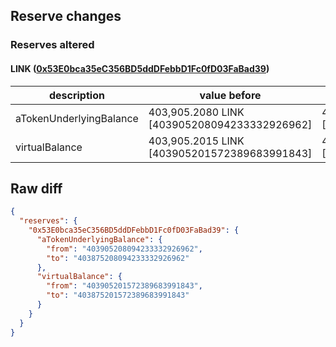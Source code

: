 ## Reserve changes

### Reserves altered

#### LINK ([0x53E0bca35eC356BD5ddDFebbD1Fc0fD03FaBad39](https://polygonscan.com/address/0x53E0bca35eC356BD5ddDFebbD1Fc0fD03FaBad39))

| description | value before | value after |
| --- | --- | --- |
| aTokenUnderlyingBalance | 403,905.2080 LINK [403905208094233332926962] | 403,875.2080 LINK [403875208094233332926962] |
| virtualBalance | 403,905.2015 LINK [403905201572389683991843] | 403,875.2015 LINK [403875201572389683991843] |


## Raw diff

```json
{
  "reserves": {
    "0x53E0bca35eC356BD5ddDFebbD1Fc0fD03FaBad39": {
      "aTokenUnderlyingBalance": {
        "from": "403905208094233332926962",
        "to": "403875208094233332926962"
      },
      "virtualBalance": {
        "from": "403905201572389683991843",
        "to": "403875201572389683991843"
      }
    }
  }
}
```